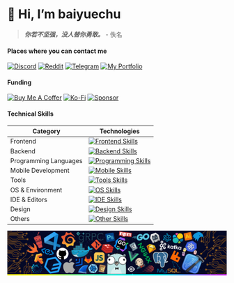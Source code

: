 # 👋 Hi, I’m baiyuechu

> _**你若不坚强，没人替你勇敢。**_ - 佚名



#### Places where you can contact me

[![Discord](https://ziadoua.github.io/m3-Markdown-Badges/badges/Discord/discord2.svg)](https://discord.com/users/1276006640486715467)
[![Reddit](https://ziadoua.github.io/m3-Markdown-Badges/badges/Reddit/reddit2.svg)](https://www.reddit.com/user/Bulky_Worth9352/)
[![Telegram](https://ziadoua.github.io/m3-Markdown-Badges/badges/Telegram/telegram2.svg)](https://t.me/+Z9-5aUkpjSpiYmY1)
[![My Portfolio](https://ziadoua.github.io/m3-Markdown-Badges/badges/MyPortfolio/myportfolio2.svg)](https://www.baiyuechu.dev/)

#### Funding

[![Buy Me A Coffer](https://ziadoua.github.io/m3-Markdown-Badges/badges/BuyMeACoffee/buymeacoffee2.svg)](buymeacoffee.com/ebevutruq)
[![Ko-Fi](https://ziadoua.github.io/m3-Markdown-Badges/badges/Ko-fi/ko-fi2.svg)](https://ko-fi.com/baiyuechu)
[![Sponsor](https://ziadoua.github.io/m3-Markdown-Badges/badges/Sponsor/sponsor2.svg)](https://github.com/sponsors/xiaoyaoo11)

#### Technical Skills

<div align="center">

| Category              | Technologies                                                                                                                           |
| --------------------- | -------------------------------------------------------------------------------------------------------------------------------------- |
| Frontend              | [![Frontend Skills](https://skillicons.dev/icons?i=html,css,scss,javascript,typescript,react,tailwind,nextjs)](https://skillicons.dev) |
| Backend               | [![Backend Skills](https://skillicons.dev/icons?i=nodejs,express,mongodb)](https://skillicons.dev,firebase)                            |
| Programming Languages | [![Programming Skills](https://skillicons.dev/icons?i=python,c,cpp,lua)](https://skillicons.dev)                                       |
| Mobile Development    | [![Mobile Skills](https://skillicons.dev/icons?i=flutter,dart)](https://skillicons.dev)                                                |
| Tools                 | [![Tools Skills](https://skillicons.dev/icons?i=docker,git,github,vercel,postman)](https://skillicons.dev)                             |
| OS & Environment      | [![OS Skills](https://skillicons.dev/icons?i=linux,arch,bash,windows)](https://skillicons.dev)                                         |
| IDE & Editors         | [![IDE Skills](https://skillicons.dev/icons?i=neovim,vim,vscode)](https://skillicons.dev)                                              |
| Design                | [![Design Skills](https://skillicons.dev/icons?i=figma,ps)](https://skillicons.dev)                                                    |
| Others                | [![Other Skills](https://skillicons.dev/icons?i=qt,raspberrypi,tauri)](https://skillicons.dev)                                         |

</div>

<img align='center' src= "header.png">
<img align="center" src="https://raw.githubusercontent.com/khoa083/khoa/main/Khoa_ne/img/Rainbow.gif" style="display: block;margin-left: auto;margin-right: auto;margin-bottom:5px;width:1500px;">
